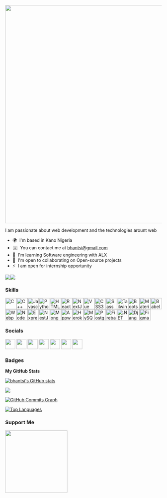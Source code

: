 <!--<a href="#"><img src="https://res.cloudinary.com/bhantsi/image/upload/v1633529097/undraw_Developer_activity_re_39tg.svg" height="50%" width="60%" align="center"/></a> -->
<img align="center" src="https://user-images.githubusercontent.com/67560900/135058203-f80c9621-b921-4662-97e5-17b4ff1a0369.gif" width="700px">

I am passionate about web development and the technologies arount web

* 🌍  I'm based in Kano Nigeria
* ✉️  You can contact me at [bhantsi@gmail.com](mailto:bhantsi@gmail.com)
* 🧠  I'm learning Software engineering with ALX
* 🤝  I'm open to collaborating on Open-source projects
* ⚡  I am open for internship opportunity

<a href="https://www.twitter.com/b_hantsi" target="_blank" rel="noreferrer"><img
src="https://img.shields.io/twitter/follow/b_hantsi?logo=twitter&style=for-the-badge&color=3382ed&labelColor=1c1917"
/></a><a href="https://www.github.com/bhantsi" target="_blank" rel="noreferrer"><img
src="https://img.shields.io/github/followers/bhantsi?logo=github&style=for-the-badge&color=3382ed&labelColor=1c1917" /></a>

### Skills

<p align="left"><a href="https://docs.microsoft.com/en-us/cpp/?view=msvc-170" target="_blank" rel="noreferrer"><img src="https://cdn.jsdelivr.net/gh/devicons/devicon/icons/c/c-plain.svg" width="36" height="36" alt="C" /></a><a href="https://docs.microsoft.com/en-us/cpp/?view=msvc-170" target="_blank" rel="noreferrer"><img src="https://cdn.jsdelivr.net/gh/devicons/devicon/icons/cplusplus/cplusplus-plain.svg" width="36" height="36" alt="C++" /></a><a href="https://developer.mozilla.org/en-US/docs/Web/JavaScript" target="_blank" rel="noreferrer"><img src="https://cdn.jsdelivr.net/gh/devicons/devicon/icons/javascript/javascript-original.svg" width="36" height="36" alt="Javascript" /></a><a href="https://www.python.org/" target="_blank" rel="noreferrer"><img src="https://cdn.jsdelivr.net/gh/devicons/devicon/icons/python/python-original.svg" width="36" height="36" alt="Python" /></a><a href="https://developer.mozilla.org/en-US/docs/Glossary/HTML5" target="_blank" rel="noreferrer"><img src="https://cdn.jsdelivr.net/gh/devicons/devicon/icons/html5/html5-plain.svg" width="36" height="36" alt="HTML5" /></a><a href="https://reactjs.org/" target="_blank" rel="noreferrer"><img src="https://cdn.jsdelivr.net/gh/devicons/devicon/icons/react/react-original.svg" width="36" height="36" alt="React" /></a><a href="https://nextjs.org/docs" target="_blank" rel="noreferrer"><img src="https://cdn.jsdelivr.net/gh/devicons/devicon/icons/nextjs/nextjs-original.svg" width="36" height="36" alt="NextJs" /></a><a href="https://vuejs.org/" target="_blank" rel="noreferrer"><img src="https://cdn.jsdelivr.net/gh/devicons/devicon/icons/vuejs/vuejs-plain.svg" width="36" height="36" alt="Vue" /></a><a href="https://www.w3.org/TR/CSS/#css" target="_blank" rel="noreferrer"><img src="https://cdn.jsdelivr.net/gh/devicons/devicon/icons/css3/css3-plain.svg" width="36" height="36" alt="CSS3" /></a><a href="https://sass-lang.com/" target="_blank" rel="noreferrer"><img src="https://cdn.jsdelivr.net/gh/devicons/devicon/icons/sass/sass-original.svg" width="36" height="36" alt="Sass" /></a><a href="https://tailwindcss.com/" target="_blank" rel="noreferrer"><img src="https://cdn.jsdelivr.net/gh/devicons/devicon/icons/tailwindcss/tailwindcss-plain.svg" width="36" height="36" alt="TailwindCSS" /></a><a href="https://getbootstrap.com/" target="_blank" rel="noreferrer"><img src="https://cdn.jsdelivr.net/gh/devicons/devicon/icons/bootstrap/bootstrap-plain.svg" width="36" height="36" alt="Bootstrap" /></a><a href="https://mui.com/" target="_blank" rel="noreferrer"><img src="https://cdn.jsdelivr.net/gh/devicons/devicon/icons/materialui/materialui-original.svg" width="36" height="36" alt="Material UI" /></a><a href="https://babeljs.io/" target="_blank" rel="noreferrer"><img src="https://cdn.jsdelivr.net/gh/devicons/devicon/icons/babel/babel-original.svg" width="36" height="36" alt="Babel" /></a><a href="https://webpack.js.org/" target="_blank" rel="noreferrer"><img src="https://cdn.jsdelivr.net/gh/devicons/devicon/icons/webpack/webpack-original.svg" width="36" height="36" alt="Webpack" /></a><a href="https://nodejs.org/en/" target="_blank" rel="noreferrer"><img src="https://cdn.jsdelivr.net/gh/devicons/devicon/icons/nodejs/nodejs-original.svg" width="36" height="36" alt="NodeJS" /></a><a href="https://expressjs.com/" target="_blank" rel="noreferrer"><img src="https://cdn.jsdelivr.net/gh/devicons/devicon/icons/express/express-original.svg" width="36" height="36" alt="ExpressJS" /></a><a href="https://docs.nestjs.com/" target="_blank" rel="noreferrer"><img src="https://cdn.jsdelivr.net/gh/devicons/devicon/icons/nestjs/nestjs-plain.svg" width="36" height="36" alt="NestJS" /></a><a href="https://www.mongodb.com/" target="_blank" rel="noreferrer"><img src="https://cdn.jsdelivr.net/gh/devicons/devicon/icons/mongodb/mongodb-original.svg" width="36" height="36" alt="MongoDB" /></a><a href="https://appwrite.io/" target="_blank" rel="noreferrer"><img src="https://cdn.jsdelivr.net/gh/devicons/devicon/icons/appwrite/appwrite-original.svg" width="36" height="36" alt="Appwrite" /></a><a href="https://www.heroku.com/" target="_blank" rel="noreferrer"><img src="https://cdn.jsdelivr.net/gh/devicons/devicon/icons/heroku/heroku-original.svg" width="36" height="36" alt="Heroku" /></a><a href="https://www.mysql.com/" target="_blank" rel="noreferrer"><img src="https://cdn.jsdelivr.net/gh/devicons/devicon/icons/mysql/mysql-original.svg" width="36" height="36" alt="MySQL" /></a><a href="https://www.postgresql.org/" target="_blank" rel="noreferrer"><img src="https://cdn.jsdelivr.net/gh/devicons/devicon/icons/postgresql/postgresql-plain.svg" width="36" height="36" alt="PostgreSQL" /></a><a href="https://firebase.google.com/" target="_blank" rel="noreferrer"><img src="https://cdn.jsdelivr.net/gh/devicons/devicon/icons/firebase/firebase-plain.svg" width="36" height="36" alt="Firebase" /></a><a href="https://dotnet.microsoft.com/en-us/" target="_blank" rel="noreferrer"><img src="https://cdn.jsdelivr.net/gh/devicons/devicon/icons/dot-net/dot-net-original.svg" width="36" height="36" alt=".NET" /></a><a href="https://www.djangoproject.com/" target="_blank" rel="noreferrer"><img src="https://cdn.jsdelivr.net/gh/devicons/devicon/icons/django/django-original.svg" width="36" height="36" alt="Django" /></a><a href="https://www.figma.com/" target="_blank" rel="noreferrer"><img src="https://cdn.jsdelivr.net/gh/devicons/devicon/icons/figma/figma-original.svg" width="36" height="36" alt="Figma" /></a></p>


### Socials

<p align="left">
<a href="https://www.dev.to/bhantsi" target="_blank" rel="noreferrer"><img src="https://raw.githubusercontent.com/danielcranney/readme-generator/main/public/icons/socials/devdotto.svg" width="32" height="32" /></a>
<a href="https://discord.com/users/b_hantsi#2517" target="_blank" rel="noreferrer"><img src="https://raw.githubusercontent.com/danielcranney/readme-generator/main/public/icons/socials/discord.svg" width="32" height="32" /></a>
<a href="https://www.facebook.com/bhantsi" target="_blank" rel="noreferrer"><img src="https://raw.githubusercontent.com/danielcranney/readme-generator/main/public/icons/socials/facebook.svg" width="32" height="32" /></a>
<a href="https://www.github.com/bhantsi" target="_blank" rel="noreferrer"><img src="https://raw.githubusercontent.com/danielcranney/readme-generator/main/public/icons/socials/github.svg" width="32" height="32" /></a>
<a href="http://www.hashnode.com/@bhantsi" target="_blank" rel="noreferrer"><img src="https://raw.githubusercontent.com/danielcranney/readme-generator/main/public/icons/socials/hashnode.svg" width="32" height="32" /></a>
<a href="https://www.stackoverflow.com/users/bhantsi" target="_blank" rel="noreferrer"><img src="https://raw.githubusercontent.com/danielcranney/readme-generator/main/public/icons/socials/stackoverflow.svg" width="32" height="32" /></a>
<a href="https://www.twitter.com/b_hantsi" target="_blank" rel="noreferrer"><img src="https://raw.githubusercontent.com/danielcranney/readme-generator/main/public/icons/socials/twitter.svg" width="32" height="32" /></a>
</p>

### Badges

<b>My GitHub Stats</b>

<a href="http://www.github.com/bhantsi"><img src="https://github-readme-stats.vercel.app/api?username=bhantsi&show_icons=true&hide=&count_private=true&title_color=3382ed&text_color=84cc16&icon_color=3382ed&bg_color=1c1917&hide_border=true&show_icons=true" alt="bhantsi's GitHub stats" /></a>

<a href="http://www.github.com/bhantsi"><img src="https://github-readme-streak-stats.herokuapp.com/?user=bhantsi&stroke=84cc16&background=1c1917&ring=3382ed&fire=3382ed&currStreakNum=84cc16&currStreakLabel=3382ed&sideNums=84cc16&sideLabels=84cc16&dates=84cc16&hide_border=true" /></a>

<a href="http://www.github.com/bhantsi"><img src="https://activity-graph.herokuapp.com/graph?username=bhantsi&bg_color=1c1917&color=84cc16&line=3382ed&point=84cc16&area_color=1c1917&area=true&hide_border=true&custom_title=GitHub%20Commits%20Graph" alt="GitHub Commits Graph" /></a>

<a href="https://github.com/bhantsi" align="left"><img src="https://github-readme-stats.vercel.app/api/top-langs/?username=bhantsi&langs_count=10&title_color=3382ed&text_color=84cc16&icon_color=3382ed&bg_color=1c1917&hide_border=true&locale=en&custom_title=Top%20%Languages" alt="Top Languages" /></a>


### Support Me

<a href="https://www.buymeacoffee.com/bhantsi"><img src="https://cdn.buymeacoffee.com/buttons/v2/default-yellow.png" width="200" /></a>
